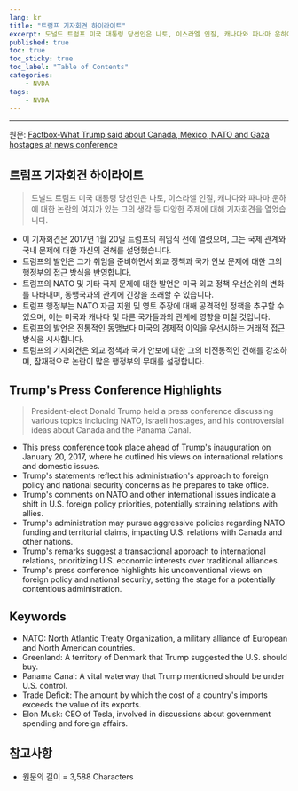 ```yaml
---
lang: kr
title: "트럼프 기자회견 하이라이트"
excerpt: 도널드 트럼프 미국 대통령 당선인은 나토, 이스라엘 인질, 캐나다와 파나마 운하에 대한 논란의 여지가 있는 그의 생각 등 다양한 주제에 대해 기자회견을 열었습니다.
published: true
toc: true
toc_sticky: true
toc_label: "Table of Contents"
categories:
    - NVDA
tags:
    - NVDA
---
```


---

  원문: [Factbox-What Trump said about Canada, Mexico, NATO and Gaza hostages at news conference](https://www.investing.com/news/world-news/factboxwhat-trump-said-about-canada-mexico-nato-and-gaza-hostages-at-news-conference-3801188)

## 트럼프 기자회견 하이라이트

> 도널드 트럼프 미국 대통령 당선인은 나토, 이스라엘 인질, 캐나다와 파나마 운하에 대한 논란의 여지가 있는 그의 생각 등 다양한 주제에 대해 기자회견을 열었습니다.


- 이 기자회견은 2017년 1월 20일 트럼프의 취임식 전에 열렸으며, 그는 국제 관계와 국내 문제에 대한 자신의 견해를 설명했습니다.
- 트럼프의 발언은 그가 취임을 준비하면서 외교 정책과 국가 안보 문제에 대한 그의 행정부의 접근 방식을 반영합니다.
- 트럼프의 NATO 및 기타 국제 문제에 대한 발언은 미국 외교 정책 우선순위의 변화를 나타내며, 동맹국과의 관계에 긴장을 초래할 수 있습니다.
- 트럼프 행정부는 NATO 자금 지원 및 영토 주장에 대해 공격적인 정책을 추구할 수 있으며, 이는 미국과 캐나다 및 다른 국가들과의 관계에 영향을 미칠 것입니다.
- 트럼프의 발언은 전통적인 동맹보다 미국의 경제적 이익을 우선시하는 거래적 접근 방식을 시사합니다.
- 트럼프의 기자회견은 외교 정책과 국가 안보에 대한 그의 비전통적인 견해를 강조하며, 잠재적으로 논란이 많은 행정부의 무대를 설정합니다.

## Trump's Press Conference Highlights

> President-elect Donald Trump held a press conference discussing various topics including NATO, Israeli hostages, and his controversial ideas about Canada and the Panama Canal.


- This press conference took place ahead of Trump's inauguration on January 20, 2017, where he outlined his views on international relations and domestic issues.
- Trump's statements reflect his administration's approach to foreign policy and national security concerns as he prepares to take office.
- Trump's comments on NATO and other international issues indicate a shift in U.S. foreign policy priorities, potentially straining relations with allies.
- Trump's administration may pursue aggressive policies regarding NATO funding and territorial claims, impacting U.S. relations with Canada and other nations.
- Trump's remarks suggest a transactional approach to international relations, prioritizing U.S. economic interests over traditional alliances.
- Trump's press conference highlights his unconventional views on foreign policy and national security, setting the stage for a potentially contentious administration.

## Keywords

- NATO: North Atlantic Treaty Organization, a military alliance of European and North American countries.
- Greenland: A territory of Denmark that Trump suggested the U.S. should buy.
- Panama Canal: A vital waterway that Trump mentioned should be under U.S. control.
- Trade Deficit: The amount by which the cost of a country's imports exceeds the value of its exports.
- Elon Musk: CEO of Tesla, involved in discussions about government spending and foreign affairs.

## 참고사항

- 원문의 길이 = 3,588 Characters

